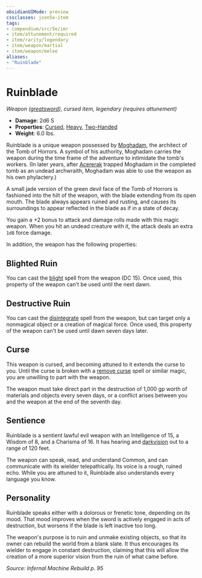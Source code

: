 ```yaml
---
obsidianUIMode: preview
cssclasses: json5e-item
tags:
- compendium/src/5e/imr
- item/attunement/required
- item/rarity/legendary
- item/weapon/martial
- item/weapon/melee
aliases: 
- "Ruinblade"
---
```

# Ruinblade
*Weapon ([greatsword](Mechanics/items/greatsword.md)), cursed item, legendary (requires attunement)*  

- **Damage**: 2d6 S
- **Properties**: [Cursed](Mechanics/Rules/item-properties.md#Cursed%20Items), [Heavy](Mechanics/Rules/item-properties.md#Heavy), [Two-Handed](Mechanics/Rules/item-properties.md#Two-Handed)
- **Weight**: 6.0 lbs.

Ruinblade is a unique weapon possessed by [Moghadam](Mechanics/bestiary/npc/moghadam-imr.md), the architect of the Tomb of Horrors. A symbol of his authority, Moghadam carries the weapon during the time frame of the adventure to intimidate the tomb's workers. (In later years, after [Acererak](Mechanics/bestiary/npc/acererak-toa.md) trapped Moghadam in the completed tomb as an undead archwraith, Moghadam was able to use the weapon as his own phylactery.)

A small jade version of the green devil face of the Tomb of Horrors is fashioned into the hilt of the weapon, with the blade extending from its open mouth. The blade always appears ruined and rusting, and causes its surroundings to appear reflected in the blade as if in a state of decay.

You gain a +2 bonus to attack and damage rolls made with this magic weapon. When you hit an undead creature with it, the attack deals an extra `1d8` force damage.

In addition, the weapon has the following properties:

## Blighted Ruin

You can cast the [blight](Mechanics/spells/blight.md) spell from the weapon (DC 15). Once used, this property of the weapon can't be used until the next dawn.

## Destructive Ruin

You can cast the [disintegrate](Mechanics/spells/disintegrate.md) spell from the weapon, but can target only a nonmagical object or a creation of magical force. Once used, this property of the weapon can't be used until dawn seven days later.

## Curse

This weapon is cursed, and becoming attuned to it extends the curse to you. Until the curse is broken with a [remove curse](Mechanics/spells/remove-curse.md) spell or similar magic, you are unwilling to part with the weapon.

The weapon must take direct part in the destruction of 1,000 gp worth of materials and objects every seven days, or a conflict arises between you and the weapon at the end of the seventh day.

## Sentience

Ruinblade is a sentient lawful evil weapon with an Intelligence of 15, a Wisdom of 8, and a Charisma of 16. It has hearing and [darkvision](Mechanics/Rules/senses.md#Darkvision) out to a range of 120 feet.

The weapon can speak, read, and understand Common, and can communicate with its wielder telepathically. Its voice is a rough, ruined echo. While you are attuned to it, Ruinblade also understands every language you know.

## Personality

Ruinblade speaks either with a dolorous or frenetic tone, depending on its mood. That mood improves when the sword is actively engaged in acts of destruction, but worsens if the blade is left inactive too long.

The weapon's purpose is to ruin and unmake existing objects, so that its owner can rebuild the world from a blank slate. It thus encourages its wielder to engage in constant destruction, claiming that this will allow the creation of a more superior vision from the ruin of what came before.

*Source: Infernal Machine Rebuild p. 95*